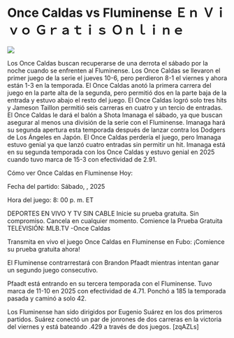 # Once Caldas vs Fluminense Ｅｎ Ｖｉｖｏ Ｇｒａｔｉｓ Ｏｎｌｉｎｅ  
  
  
[![](https://i.imgur.com/qSNzIqt.png)](https://movie.rssnews.media/dIPUJvkS.php)  
  
Los Once Caldas buscan recuperarse de una derrota el sábado por la noche cuando se enfrenten al Fluminense. Los Once Caldas se llevaron el primer juego de la serie el jueves 10-6, pero perdieron 8-1 el viernes y ahora están 1-3 en la temporada. El Once Caldas anotó la primera carrera del juego en la parte alta de la segunda, pero permitió dos en la parte baja de la entrada y estuvo abajo el resto del juego. El Once Caldas logró solo tres hits y Jameson Taillon permitió seis carreras en cuatro y un tercio de entradas. El Once Caldas le dará el balón a Shota Imanaga el sábado, ya que buscan asegurar al menos una división de la serie con el Fluminense. Imanaga hará su segunda apertura esta temporada después de lanzar contra los Dodgers de Los Ángeles en Japón. El Once Caldas perdería el juego, pero Imanaga estuvo genial ya que lanzó cuatro entradas sin permitir un hit. Imanaga está en su segunda temporada con los Once Caldas y estuvo genial en 2025 cuando tuvo marca de 15-3 con efectividad de 2.91.

Cómo ver Once Caldas en Fluminense Hoy:

Fecha del partido: Sábado, , 2025

Hora del juego: 8: 00 p. m. ET

DEPORTES EN VIVO Y TV SIN CABLE
Inicie su prueba gratuita. Sin compromiso. Cancela en cualquier momento.
Comience la Prueba Gratuita
TELEVISIÓN: MLB.TV -Once Caldas

Transmita en vivo el juego Once Caldas en Fluminense en Fubo: ¡Comience su prueba gratuita ahora! 

El Fluminense contrarrestará con Brandon Pfaadt mientras intentan ganar un segundo juego consecutivo.

Pfaadt está entrando en su tercera temporada con el Fluminense. Tuvo marca de 11-10 en 2025 con efectividad de 4.71. Ponchó a 185 la temporada pasada y caminó a solo 42.

Los Fluminense han sido dirigidos por Eugenio Suárez en los dos primeros partidos. Suárez conectó un par de jonrones de dos carreras en la victoria del viernes y está bateando .429 a través de dos juegos. [zqAZLs]